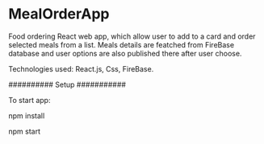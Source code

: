 # MealOrderApp

Food ordering React web app, which allow user to add to a card and order selected meals from a list. Meals details are featched from FireBase database and user options are also published there after user choose.

Technologies used: React.js, Css, FireBase.

########## Setup ###########

To start app:

npm install 

npm start
